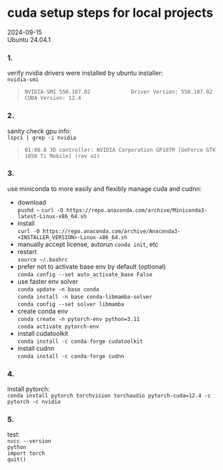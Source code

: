 # cuda setup steps for local projects      

2024-09-15  
Ubuntu 24.04.1  

### 1.  
verify nvidia drivers were installed by ubuntu installer:  
`nvidia-smi`  
> `NVIDIA-SMI 550.107.02             Driver Version: 550.107.02     CUDA Version: 12.4`  

### 2.  
sanity check gpu info:  
`lspci | grep -i nvidia`  
> `01:00.0 3D controller: NVIDIA Corporation GP107M [GeForce GTX 1050 Ti Mobile] (rev a1)`  

### 3.  
use miniconda to more easily and flexibly manage cuda and cudnn:  
- download  
`pushd ~`
`curl -O https://repo.anaconda.com/archive/Miniconda3-latest-Linux-x86_64.sh`  
- install  
`curl -O https://repo.anaconda.com/archive/Anaconda3-<INSTALLER_VERSION>-Linux-x86_64.sh`  
- manually accept license, autorun `conda init`, etc  
- restart  
`source ~/.bashrc`  
- prefer not to activate base env by default (optional)  
`conda config --set auto_activate_base False` 
- use faster env solver  
`conda update -n base conda`  
`conda install -n base conda-libmamba-solver`  
`conda config --set solver libmamba`   
- create conda env  
`conda create -n pytorch-env python=3.11`  
`conda activate pytorch-env`  
- install cudatoolkit  
`conda install -c conda-forge cudatoolkit`
- install cudnn  
`conda install -c conda-forge cudnn`  

### 4.  
install pytorch:  
`conda install pytorch torchvision torchaudio pytorch-cuda=12.4 -c pytorch -c nvidia`  

### 5.  
test:  
`nvcc --version`  
`python`  
`import torch`  
`quit()`